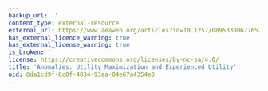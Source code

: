 ```yaml
---
backup_url: ''
content_type: external-resource
external_url: https://www.aeaweb.org/articles?id=10.1257/089533006776526076
has_external_licence_warning: true
has_external_license_warning: true
is_broken: ''
license: https://creativecommons.org/licenses/by-nc-sa/4.0/
title: 'Anomalies: Utility Maximization and Experienced Utility'
uid: 8da1cd9f-8c0f-4834-93aa-04e67a4354e8
---
```

